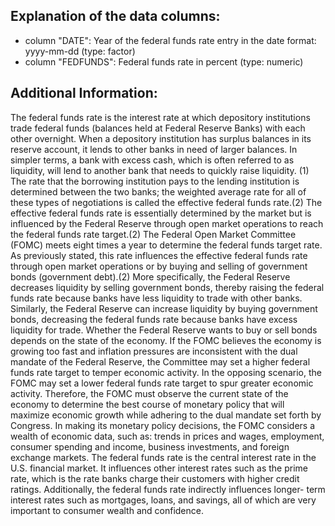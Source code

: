 ## Explanation of the data columns:
* column "DATE": Year of the federal funds rate entry in the date format: yyyy-mm-dd (type: factor)
* column "FEDFUNDS": Federal funds rate in percent (type: numeric)
## Additional Information:
The federal funds rate is the interest rate at which depository institutions trade federal funds (balances held at Federal Reserve Banks) with each other overnight. When a depository institution has surplus balances in its reserve account, it lends to other banks in need of larger balances. In simpler terms, a bank with excess cash, which is often referred to as liquidity, will lend to another bank that needs to quickly raise liquidity. (1) The rate that the borrowing institution pays to the lending institution is determined between the two banks; the weighted average rate for all of these types of negotiations is called the effective federal funds rate.(2) The effective federal funds rate is essentially determined by the market but is influenced by the Federal Reserve through open market operations to reach the federal funds rate target.(2)
The Federal Open Market Committee (FOMC) meets eight times a year to determine the federal funds target rate. As previously stated, this rate influences the effective federal funds rate through open market operations or by buying and selling of government bonds (government debt).(2) More specifically, the Federal Reserve decreases liquidity by selling government bonds, thereby raising the federal funds rate because banks have less liquidity to trade with other banks. Similarly, the Federal Reserve can increase liquidity by buying government bonds, decreasing the federal funds rate because banks have excess liquidity for trade. Whether the Federal Reserve wants to buy or sell bonds depends on the state of the economy. If the FOMC believes the economy is growing too fast and inflation pressures are inconsistent with the dual mandate of the Federal Reserve, the Committee may set a higher federal funds rate target to temper economic activity. In the opposing scenario, the FOMC may set a lower federal funds rate target to spur greater economic activity. Therefore, the FOMC must observe the current state of the economy to determine the best course of monetary policy that will maximize economic growth while adhering to the dual mandate set forth by Congress. In making its monetary policy decisions, the FOMC considers a wealth of economic data, such as: trends in prices and wages, employment, consumer spending and income, business investments, and foreign exchange markets.
The federal funds rate is the central interest rate in the U.S. financial market. It influences other interest rates such as the prime rate, which is the rate banks charge their customers with higher credit ratings. Additionally, the federal funds rate indirectly influences longer- term interest rates such as mortgages, loans, and savings, all of which are very important to consumer wealth and confidence.
